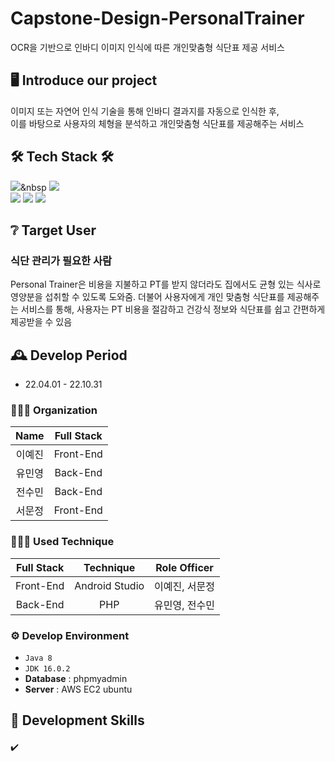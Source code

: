# Capstone-Design-PersonalTrainer
OCR을 기반으로 인바디 이미지 인식에 따른 개인맞춤형 식단표 제공 서비스

## 🖥️ Introduce our project
이미지 또는 자연어 인식 기술을 통해 인바디 결과지를 자동으로 인식한 후, <br>
이를 바탕으로 사용자의 체형을 분석하고 개인맞춤형 식단표를 제공해주는 서비스
<br>

## 🛠 Tech Stack 🛠
<img src="https://img.shields.io/badge/Java-007396?style=flat-square&logo=Java&logoColor=white"/></a>&nbsp
<a href="https://www.nginx.com/" target="_blank"><img src="https://img.shields.io/badge/NGINX-009639?style=flate&logo=NGINX&logoColor=white"/></a><br>
<a href="https://www.mysql.com/" target="_blank"><img src="https://img.shields.io/badge/MySQL-4479A1?style=flat&logo=MySQL&logoColor=white"/></a>
<a href="https://aws.amazon.com/ko/" target="_blank"><img src="https://img.shields.io/badge/Amazon AWS-232F3E?style=flat&logo=AmazonAWS&logoColor=white"/></a>
<img src="https://img.shields.io/badge/github-181717?style=flat&logo=github&logoColor=white">

## ❔ Target User
### 식단 관리가 필요한 사람 <br/>
Personal Trainer은 비용을 지불하고 PT를 받지 않더라도 집에서도 균형 있는 식사로 영양분을 섭취할 수 있도록 도와줌.
더불어 사용자에게 개인 맞춤형 식단표를 제공해주는 서비스를 통해,
사용자는 PT 비용을 절감하고 건강식 정보와 식단표를 쉽고 간편하게 제공받을 수 있음
<br>

## 🕰️ Develop Period
* 22.04.01 - 22.10.31

### 🧑‍🤝‍🧑 Organization
|           Name           |        Full Stack       |
| :----------------------: | :-------------------------: |
| <center> 이예진 </center> | <center> Front-End </center> |
| <center> 유민영 </center> | <center> Back-End </center> |
| <center> 전수민 </center> | <center> Back-End </center> |
| <center> 서문정 </center> | <center> Front-End </center> |

### 🧑‍🤝‍🧑 Used Technique
| Full Stack | Technique | Role Officer |
| :--------------------------: | :-----------------------------------------------: | :------------------------------: |
| <center> Front-End </center> | <center> Android Studio </center> | <center> 이예진, 서문정 </center> |
| <center>  Back-End </center> | <center> PHP </center> | <center> 유민영, 전수민 </center> |

### ⚙️ Develop Environment
- `Java 8`
- `JDK 16.0.2`
- **Database** : phpmyadmin
- **Server** : AWS EC2 ubuntu

## 📌 Development Skills
#### 


✔️
